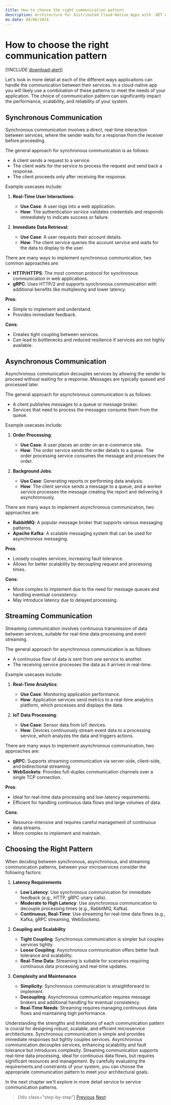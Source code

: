 ```yaml
---
title: How to choose the right communication pattern
description: Architecture for Distributed Cloud-Native Apps with .NET Aspire & Containers | How to choose the right communication pattern
ms.date: 04/06/2024
---
```


# How to choose the right communication pattern

[!INCLUDE [download-alert](../includes/download-alert.md)]

Let's look in more detail at each of the different ways applicaitons can handle the communication between their services. In a cloud-native app you will likely use a combination of these patterns to meet the needs of your application. The choice of communication pattern can significantly impact the performance, scalability, and reliability of your system.

## Synchronous Communication

Synchronous communication involves a direct, real-time interaction between services, where the sender waits for a response from the receiver before proceeding.

The general approach for synchronous communication is as follows:

- A client sends a request to a service.
- The client waits for the service to process the request and send back a response.
- The client proceeds only after receiving the response.

Example usecases include:

1. **Real-Time User Interactions**:

   - **Use Case**: A user logs into a web application.
   - **How**: The authentication service validates credentials and responds immediately to indicate success or failure.

1. **Immediate Data Retrieval**:

   - **Use Case**: A user requests their account details.
   - **How**: The client service queries the account service and waits for the data to display to the user.

There are many ways to implement synchronous communication, two common approaches are:

- **HTTP/HTTPS**: The most common protocol for synchronous communication in web applications.
- **gRPC**: Uses HTTP/2 and supports synchronous communication with additional benefits like multiplexing and lower latency.

**Pros**:

- Simple to implement and understand.
- Provides immediate feedback.

**Cons**:

- Creates tight coupling between services.
- Can lead to bottlenecks and reduced resilience if services are not highly available.

## Asynchronous Communication

Asynchronous communication decouples services by allowing the sender to proceed without waiting for a response. Messages are typically queued and processed later.

The general approach for asynchronous communication is as follows:

- A client publishes messages to a queue or message broker.
- Services that need to process the messages consume them from the queue.

Example usecases include:

1. **Order Processing**:

   - **Use Case**: A user places an order on an e-commerce site.
   - **How**: The order service sends the order details to a queue. The order processing service consumes the message and processes the order.

1. **Background Jobs**:

   - **Use Case**: Generating reports or performing data analysis.
   - **How**: The client service sends a message to a queue, and a worker service processes the message creating the report and delivering it asynchronously.

There are many ways to implement asynchronous communication, two approaches are:

- **RabbitMQ**: A popular message broker that supports various messaging patterns.
- **Apache Kafka**: A scalable messaging system that can be used for asynchronous messaging.

**Pros**:

- Loosely couples services, increasing fault tolerance.
- Allows for better scalability by decoupling request and processing times.

**Cons**:

- More complex to implement due to the need for message queues and handling eventual consistency.
- May introduce latency due to delayed processing.

## Streaming Communication

Streaming communication involves continuous transmission of data between services, suitable for real-time data processing and event streaming.

The general approach for asynchronous communication is as follows:

- A continuous flow of data is sent from one service to another.
- The receiving service processes the data as it arrives in real-time.

Example usecases include:

1. **Real-Time Analytics**:
   - **Use Case**: Monitoring application performance.
   - **How**: Application services send metrics to a real-time analytics platform, which processes and displays the data.

1. **IoT Data Processing**:
   - **Use Case**: Sensor data from IoT devices.
   - **How**: Devices continuously stream event data to a processing service, which analyzes the data and triggers actions.

There are many ways to implement asynchronous communication, two approaches are:

- **gRPC**: Supports streaming communication via server-side, client-side, and bidirectional streaming.
- **WebSockets**: Provides full-duplex communication channels over a single TCP connection.

**Pros**:

- Ideal for real-time data processing and low-latency requirements.
- Efficient for handling continuous data flows and large volumes of data.

**Cons**:

- Resource-intensive and requires careful management of continuous data streams.
- More complex to implement and maintain.

## Choosing the Right Pattern

When deciding between synchronous, asynchronous, and streaming communication patterns, between your microservices consider the following factors:

1. **Latency Requirements**

   - **Low Latency**: Use synchronous communication for immediate feedback (e.g., HTTP, gRPC unary calls).
   - **Moderate to High Latency**: Use asynchronous communication to decouple processing times (e.g., RabbitMQ, Kafka).
   - **Continuous, Real-Time**: Use streaming for real-time data flows (e.g., Kafka, gRPC streaming, WebSockets).

1. **Coupling and Scalability**

   - **Tight Coupling**: Synchronous communication is simpler but couples services tightly.
   - **Loose Coupling**: Asynchronous communication offers better fault tolerance and scalability.
   - **Real-Time Data**: Streaming is suitable for scenarios requiring continuous data processing and real-time updates.

1. **Complexity and Maintenance**

   - **Simplicity**: Synchronous communication is straightforward to implement.
   - **Decoupling**: Asynchronous communication requires message brokers and additional handling for eventual consistency.
   - **Real-Time Needs**: Streaming requires managing continuous data flows and maintaining high performance.

Understanding the strengths and limitations of each communication pattern is crucial for designing robust, scalable, and efficient microservice architectures. Synchronous communication is simple and provides immediate responses but tightly couples services. Asynchronous communication decouples services, enhancing scalability and fault tolerance but introduces complexity. Streaming communication supports real-time data processing, ideal for continuous data flows, but requires significant resources and management. By carefully evaluating the requirements and constraints of your system, you can choose the appropriate communication pattern to meet your architectural goals.

In the next chapter we'll explore in more detail service to service communication patterns.

>[!div class="step-by-step"]
>[Previous](communication-patterns.md)
>[Next](introduction.md)